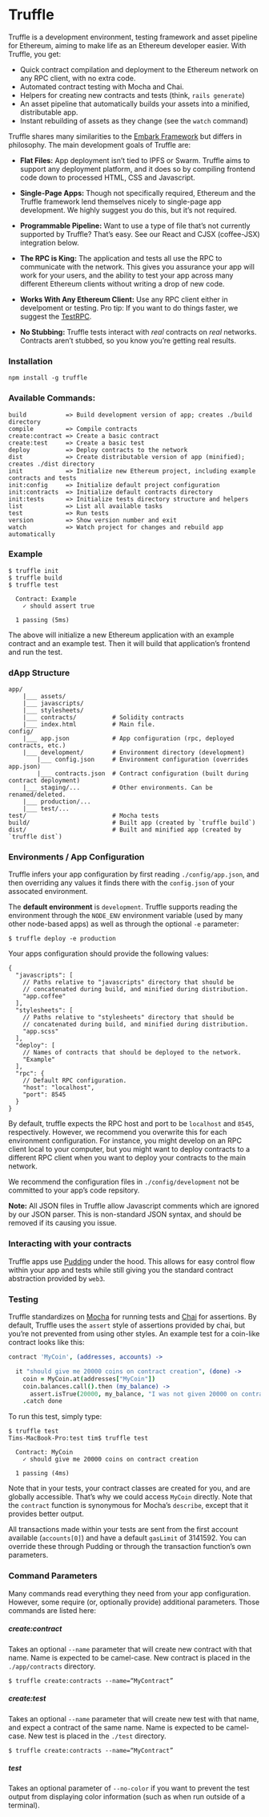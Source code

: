 # Truffle

Truffle is a development environment, testing framework and asset pipeline for Ethereum, aiming to make life as an Ethereum developer easier. With Truffle, you get:

* Quick contract compilation and deployment to the Ethereum network on any RPC client, with no extra code.
* Automated contract testing with Mocha and Chai.
* Helpers for creating new contracts and tests (think, `rails generate`)
* An asset pipeline that automatically builds your assets into a minified, distributable app. 
* Instant rebuilding of assets as they change (see the `watch` command)

Truffle shares many similarities to the [Embark Framework](https://iurimatias.github.io/embark-framework/) but differs in philosophy. The main development goals of Truffle are: 

* **Flat Files:** App deployment isn’t tied to IPFS or Swarm. Truffle aims to support any deployment platform, and it does so by compiling frontend code down to processed HTML, CSS and Javascript. 

* **Single-Page Apps:** Though not specifically required, Ethereum and the Truffle framework lend themselves nicely to single-page app development. We highly suggest you do this, but it’s not required. 

* **Programmable Pipeline:** Want to use a type of file that’s not currently supported by Truffle? That’s easy. See our React and CJSX (coffee-JSX) integration below.

* **The RPC is King:** The application and tests all use the RPC to communicate with the network. This gives you assurance your app will work for your users, and the ability to test your app across many different Ethereum clients without writing a drop of new code.

* **Works With Any Ethereum Client:** Use any RPC client either in develpoment or testing. Pro tip: If you want to do things faster, we suggest the [TestRPC](https://github.com/ConsenSys/testrpc).

* **No Stubbing:** Truffle tests interact with *real* contracts on *real* networks. Contracts aren’t stubbed, so you know you’re getting real results.

### Installation

`npm install -g truffle`

### Available Commands:

```
build           => Build development version of app; creates ./build directory
compile         => Compile contracts
create:contract => Create a basic contract
create:test     => Create a basic test
deploy          => Deploy contracts to the network
dist            => Create distributable version of app (minified); creates ./dist directory
init            => Initialize new Ethereum project, including example contracts and tests
init:config     => Initialize default project configuration
init:contracts  => Initialize default contracts directory
init:tests      => Initialize tests directory structure and helpers
list            => List all available tasks
test            => Run tests
version         => Show version number and exit
watch           => Watch project for changes and rebuild app automatically
```

### Example

```
$ truffle init
$ truffle build
$ truffle test

  Contract: Example
    ✓ should assert true

  1 passing (5ms)

```

The above will initialize a new Ethereum application with an example contract and an example test. Then it will build that application’s frontend and run the test.

### dApp Structure

```
app/
    |___ assets/
    |___ javascripts/
    |___ stylesheets/
    |___ contracts/          # Solidity contracts
    |___ index.html          # Main file.
config/
    |___ app.json            # App configuration (rpc, deployed contracts, etc.)
    |___ development/        # Environment directory (development)
        |___ config.json     # Environment configuration (overrides app.json)
        |___ contracts.json  # Contract configuration (built during contract deployment)
    |___ staging/...         # Other environments. Can be renamed/deleted. 
    |___ production/...
    |___ test/...              
test/                        # Mocha tests
build/                       # Built app (created by `truffle build`)
dist/                        # Built and minified app (created by `truffle dist`) 
```

### Environments / App Configuration

Truffle infers your app configuration by first reading `./config/app.json`, and then overriding any values it finds there with the `config.json` of your assocated environment.

The **default environment** is `development`. Truffle supports reading the environment through the `NODE_ENV` environment variable (used by many other node-based apps) as well as through the optional `-e` parameter:

```
$ truffle deploy -e production
```  

Your apps configuration should provide the following values:

```
{
  "javascripts": [
    // Paths relative to "javascripts" directory that should be
    // concatenated during build, and minified during distribution.
    "app.coffee"
  ],
  "stylesheets": [
    // Paths relative to "stylesheets" directory that should be
    // concatenated during build, and minified during distribution.
    "app.scss"
  ],
  "deploy": [
    // Names of contracts that should be deployed to the network.
    "Example"
  ],
  "rpc": {
    // Default RPC configuration.
    "host": "localhost",
    "port": 8545
  }
}
```

By default, truffle expects the RPC host and port to be `localhost` and `8545`, respectively. However, we recommend you overwrite this for each environment configuration. For instance, you might develop on an RPC client local to your computer, but you might want to deploy contracts to a different RPC client when you want to deploy your contracts to the main network.

We recommend the configuration files in `./config/development` not be committed to your app’s code repsitory.  

**Note:** All JSON files in Truffle allow Javascript comments which are ignored by our JSON parser. This is non-standard JSON syntax, and should be removed if its causing you issue.

### Interacting with your contracts

Truffle apps use [Pudding](https://github.com/ConsenSys/ether-pudding) under the hood. This allows for easy control flow within your app and tests while still giving you the standard contract abstraction provided by `web3`. 

### Testing

Truffle standardizes on [Mocha](http://mochajs.org/) for running tests and [Chai](http://chaijs.com/) for assertions. By default, Truffle uses the `assert` style of assertions provided by chai, but you’re not prevented from using other styles. An example test for a coin-like contract looks like this: 

```coffeescript
contract 'MyCoin', (addresses, accounts) ->

  it "should give me 20000 coins on contract creation", (done) -> 
    coin = MyCoin.at(addresses["MyCoin"])
    coin.balances.call().then (my_balance) ->
      assert.isTrue(20000, my_balance, "I was not given 20000 on contract creation!")
    .catch done   
```

To run this test, simply type:

```
$ truffle test
Tims-MacBook-Pro:test tim$ truffle test

  Contract: MyCoin
    ✓ should give me 20000 coins on contract creation

  1 passing (4ms)
```

Note that in your tests, your contract classes are created for you, and are globally accessible. That’s why we could access `MyCoin` directly. Note that the `contract` function is synonymous for Mocha’s `describe`, except that it provides better output.

All transactions made within your tests are sent from the first account available (`accounts[0]`) and have a default `gasLimit` of 3141592. You can override these through Pudding or through the transaction function’s own parameters.

### Command Parameters

Many commands read everything they need from your app configuration. However, some require (or, optionally provide) additional parameters. Those commands are listed here:  

##### create:contract

Takes an optional `--name` parameter that will create new contract with that name. Name is expected to be camel-case. New contract is placed in the `./app/contracts` directory.

```
$ truffle create:contracts --name=“MyContract”
```

##### create:test

Takes an optional `--name` parameter that will create new test with that name, and expect a contract of the same name. Name is expected to be camel-case. New test is placed in the `./test` directory.

```
$ truffle create:contracts --name=“MyContract”
```

##### test

Takes an optional parameter of `--no-color` if you want to prevent the test output from displaying color information (such as when run outside of a terminal). 




